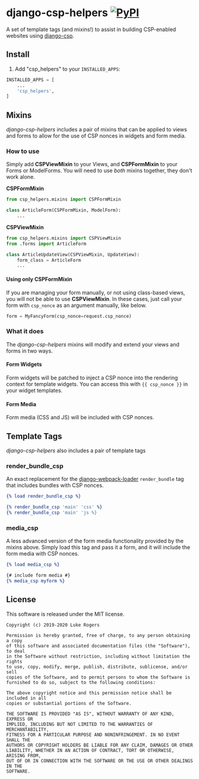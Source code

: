 # django-csp-helpers  [![PyPI](https://img.shields.io/pypi/v/django-csp-helpers)](https://pypi.org/project/django-csp-helpers/)
A set of template tags (and mixins!) to assist in building CSP-enabled websites using
[django-csp](https://github.com/mozilla/django-csp).

## Install

1.  Add "csp_helpers" to your `INSTALLED_APPS`:
```python
INSTALLED_APPS = [
    ...
    'csp_helpers',
]
```

## Mixins
*django-csp-helpers* includes a pair of mixins that can be applied to views and forms to
allow for the use of CSP nonces in widgets and form media.

### How to use
Simply add **CSPViewMixin** to your Views, and **CSPFormMixin** to your Forms or ModelForms.
You will need to use *both* mixins together, they don't work alone.

**CSPFormMixin**
```python
from csp_helpers.mixins import CSPFormMixin

class ArticleForm(CSPFormMixin, ModelForm):
    ...
```

**CSPViewMixin**
```python
from csp_helpers.mixins import CSPViewMixin
from .forms import ArticleForm

class ArticleUpdateView(CSPViewMixin, UpdateView):
    form_class = ArticleForm
    ...
```

#### Using only CSPFormMixin
If you are managing your form manually, or not using class-based views, you will not be able
to use **CSPViewMixin**. In these cases, just call your form with `csp_nonce` as an argument
manually, like below.

```python
form = MyFancyForm(csp_nonce=request.csp_nonce)
```


### What it does
The *django-csp-helpers* mixins will modify and extend your views and forms in two ways.

#### Form Widgets
Form widgets will be patched to inject a CSP nonce into the rendering context for template
widgets. You can access this with `{{ csp_nonce }}` in your widget templates.

#### Form Media
Form media (CSS and JS) will be included with CSP nonces.

## Template Tags
*django-csp-helpers* also includes a pair of template tags



### render_bundle_csp
An exact replacement for the [django-webpack-loader](https://github.com/owais/django-webpack-loader)
`render_bundle` tag that includes bundles with CSP nonces.

```djangotemplate
{% load render_bundle_csp %}

{% render_bundle_csp 'main' 'css' %}
{% render_bundle_csp 'main' 'js %}
```

### media_csp
A less advanced version of the form media functionality provided by the mixins above. Simply load this tag
and pass it a form, and it will include the form media with CSP nonces.

```djangotemplate
{% load media_csp %}

{# include form media #}
{% media_csp myform %}

```

## License

This software is released under the MIT license.
```
Copyright (c) 2019-2020 Luke Rogers

Permission is hereby granted, free of charge, to any person obtaining a copy
of this software and associated documentation files (the "Software"), to deal
in the Software without restriction, including without limitation the rights
to use, copy, modify, merge, publish, distribute, sublicense, and/or sell
copies of the Software, and to permit persons to whom the Software is
furnished to do so, subject to the following conditions:

The above copyright notice and this permission notice shall be included in all
copies or substantial portions of the Software.

THE SOFTWARE IS PROVIDED "AS IS", WITHOUT WARRANTY OF ANY KIND, EXPRESS OR
IMPLIED, INCLUDING BUT NOT LIMITED TO THE WARRANTIES OF MERCHANTABILITY,
FITNESS FOR A PARTICULAR PURPOSE AND NONINFRINGEMENT. IN NO EVENT SHALL THE
AUTHORS OR COPYRIGHT HOLDERS BE LIABLE FOR ANY CLAIM, DAMAGES OR OTHER
LIABILITY, WHETHER IN AN ACTION OF CONTRACT, TORT OR OTHERWISE, ARISING FROM,
OUT OF OR IN CONNECTION WITH THE SOFTWARE OR THE USE OR OTHER DEALINGS IN THE
SOFTWARE.
```